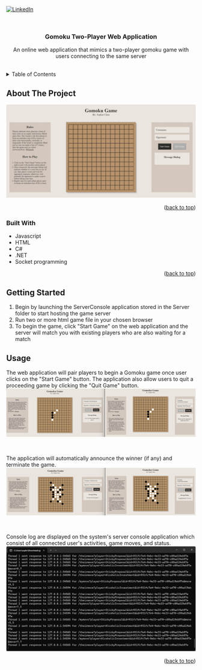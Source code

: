 <!-- README template obtained from: https://github.com/othneildrew/Best-README-Template/blob/master/README.md?plain=1-->
[![LinkedIn][linkedin-shield]](https://www.linkedin.com/in/xinyu-chen-482142144/)
<span id="readme-top"></span>


<!-- PROJECT LOGO -->
<br />
<div align="center">
  <h3 align="center" id="readme-top">Gomoku Two-Player Web Application</h3>

  <p align="center">
    An online web application that mimics a two-player gomoku game with users connecting to the same server
    <br />
  </p>
</div>
<br />


<!-- TABLE OF CONTENTS -->
<details>
  <summary>Table of Contents</summary>
  <ol>
    <li>
      <a href="#about-the-project">About The Project</a>
      <ul>
        <li><a href="#built-with">Built With</a></li>
      </ul>
    </li>
    <li>
      <a href="#getting-started">Getting Started</a>
    </li>
    <li><a href="#usage">Usage</a></li>
  </ol>
</details>



<!-- ABOUT THE PROJECT -->
## About The Project
![Gomoku Homepage Screen Shot](https://github.com/Neurosystic/gomoku-web-app/blob/main/images/interface.jpeg)

<p align="right">(<a href="#readme-top">back to top</a>)</p>

### Built With
* Javascript
* HTML
* C#
* .NET
* Socket programming

<p align="right">(<a href="#readme-top">back to top</a>)</p>

<!-- GETTING STARTED -->
## Getting Started
<ol>
  <li>Begin by launching the ServerConsole application stored in the Server folder to start hosting the game server</li>
  <li>Run two or more html game file in your chosen browser</li>
  <li>To begin the game, click "Start Game" on the web application and the server will match you with existing players who are also waiting for a match</li>
</ol>


<!-- USAGE EXAMPLES -->
## Usage
The web application will pair players to begin a Gomoku game once user  clicks on the "Start Game" button. The application also allow users to quit a proceeding game by clicking the "Quit Game" button.
![Gomoku Play Screen Shot](https://github.com/Neurosystic/gomoku-web-app/blob/main/images/play.png)

<p>
 <br/> 
</p>

The application will automatically announce the winner (if any) and terminate the game. 
![Gomoku End Screen Shot](https://github.com/Neurosystic/gomoku-web-app/blob/main/images/end.png)
<p>
 <br/> 
</p>

Console log are displayed on the system's server console application which consist of all connected user's activities, game moves, and status.
![Gomoku Server Screen Shot](https://github.com/Neurosystic/gomoku-web-app/blob/main/images/server.png)

<p align="right">(<a href="#readme-top">back to top</a>)</p>



<!-- MARKDOWN LINKS & IMAGES -->
<!-- https://www.markdownguide.org/basic-syntax/#reference-style-links -->
[linkedin-shield]: https://img.shields.io/badge/-LinkedIn-black.svg?style=for-the-badge&logo=linkedin&colorB=555

